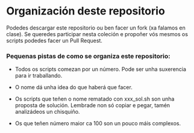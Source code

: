 <img src="https://irocho.github.io/imaxes/logo.png" alt="" />

# Organización deste repositorio

Podedes descargar este repositorio ou ben facer un fork (xa falamos en clase). Se queredes participar nesta coleción e propoñer vós mesmos os scripts podedes facer un Pull Request.

### Pequenas pistas de como se organiza este repositorio:

* Todos os scripts comezan por un número. Pode ser unha suxerencia para ir traballando.

* O nome dá unha idea do que haberá que facer.

* Os scripts que teñen o nome rematado con xxx_sol.sh son unha proposta de solución. Lembrade non só copiar e pegar, tamén analizádeos un chisquiño.

* Os que teñen número maior ca 100 son un pouco máis complexos.
